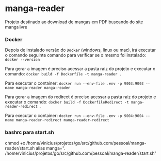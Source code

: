 # manga-reader

Projeto destinado ao download de mangas em PDF buscando do site mangalivre

### Docker

Depois de instalado versão do `Docker` (windows, linux ou mac), irá executar o comando seguinte comando para verificar se o mesmo foi instalado:
`docker --version`

Para gerar a imagem é preciso acessar a pasta raiz do projeto e executar o comando:
`docker build -f Dockerfile -t manga-reader .`

Para executar o container:
`docker run --env-file .env -p 9003:9003 --name manga-reader manga-reader`

Para gerar a imagem do redirect é preciso acessar a pasta raiz do projeto e executar o comando:
`docker build -f DockerfileRedirect -t manga-reader-redirect .`

Para executar o container:
`docker run --env-file .env -p 9004:9004 --name manga-reader-redirect manga-reader-redirect`

### bashrc para start.sh

chmod +x /home/vinicius/projetos/go/src/github.com/pessoal/manga-reader/start.sh
alias manga=". /home/vinicius/projetos/go/src/github.com/pessoal/manga-reader/start.sh"
